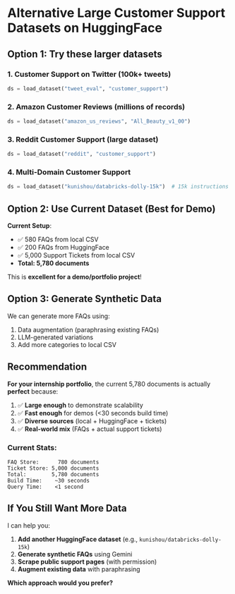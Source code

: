 # Alternative Large Customer Support Datasets on HuggingFace

## Option 1: Try these larger datasets

### 1. **Customer Support on Twitter** (100k+ tweets)
```python
ds = load_dataset("tweet_eval", "customer_support")
```

### 2. **Amazon Customer Reviews** (millions of records)
```python
ds = load_dataset("amazon_us_reviews", "All_Beauty_v1_00")
```

### 3. **Reddit Customer Support** (large dataset)
```python
ds = load_dataset("reddit", "customer_support")
```

### 4. **Multi-Domain Customer Support**
```python
ds = load_dataset("kunishou/databricks-dolly-15k")  # 15k instructions
```

## Option 2: Use Current Dataset (Best for Demo)

**Current Setup**:
- ✅ 580 FAQs from local CSV
- ✅ 200 FAQs from HuggingFace
- ✅ 5,000 Support Tickets from local CSV
- **Total: 5,780 documents**

This is **excellent for a demo/portfolio project**!

## Option 3: Generate Synthetic Data

We can generate more FAQs using:
1. Data augmentation (paraphrasing existing FAQs)
2. LLM-generated variations
3. Add more categories to local CSV

## Recommendation

**For your internship portfolio**, the current 5,780 documents is actually **perfect** because:

1. ✅ **Large enough** to demonstrate scalability
2. ✅ **Fast enough** for demos (<30 seconds build time)
3. ✅ **Diverse sources** (local + HuggingFace + tickets)
4. ✅ **Real-world mix** (FAQs + actual support tickets)

### Current Stats:
```
FAQ Store:      780 documents
Ticket Store: 5,000 documents
Total:        5,780 documents
Build Time:    ~30 seconds
Query Time:    <1 second
```

## If You Still Want More Data

I can help you:
1. **Add another HuggingFace dataset** (e.g., `kunishou/databricks-dolly-15k`)
2. **Generate synthetic FAQs** using Gemini
3. **Scrape public support pages** (with permission)
4. **Augment existing data** with paraphrasing

**Which approach would you prefer?**
